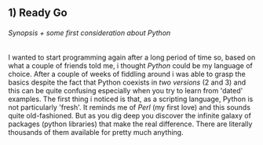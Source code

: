 ## 1) Ready Go
###### Synopsis + some first consideration about Python
I wanted to start programming again after a long period of time so, based on what a couple of friends told me, i thought *Python* could be my language of choice. After a couple of weeks of fiddling around i was able to grasp the basics despite the fact that Python coexists in *two versions* (2 and 3) and this can be quite confusing especially when you try to learn from 'dated' examples. The first thing i noticed is that, as a scripting language, Python is not particularly 'fresh'. It reminds me of *Perl* (my first love) and this sounds quite old-fashioned. But as you dig deep you discover the infinite galaxy of packages (python libraries) that make the real difference. There are literally thousands of them available for pretty much anything.
